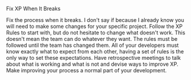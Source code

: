 <!-- TODO: translate this -->
Fix XP When It Breaks

Fix the process when it breaks. I don't say if because I already know you will need to make some changes for your specific project. Follow the XP Rules to start with, but do not hesitate to change what doesn't work. This doesn't mean the team can do whatever they want. The rules must be followed until the team has changed them. All of your developers must know exactly what to expect from each other, having a set of rules is the only way to set these expectations.
Have retrospective meetings to talk about what is working and what is not and devise ways to improve XP. Make improving your process a normal part of your development. 